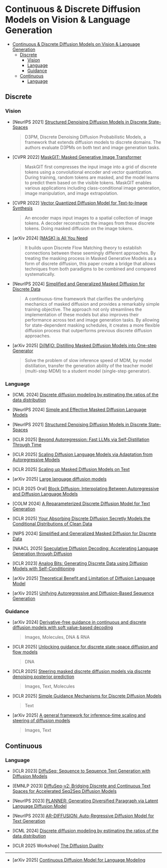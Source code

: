 # Continuous & Discrete Diffusion Models on Vision & Language Generation  

- [Continuous \& Discrete Diffusion Models on Vision \& Language Generation](#continuous--discrete-diffusion-models-on-vision--language-generation)
  - [Discrete](#discrete)
    - [Vision](#vision)
    - [Language](#language)
    - [Guidance](#guidance)
  - [Continuous](#continuous)
    - [Language](#language-1)

## Discrete

### Vision

- [NeurIPS 2021] [Structured Denoising Diffusion Models in Discrete State-Spaces](https://arxiv.org/pdf/2107.03006) 
  > D3PM, Discrete Denoising Diffusion Probabilistic Models, a framework that extends diffusion models to discrete domains. The authors evaluate D3PMs on both text and image generation tasks.

- [CVPR 2022] [MaskGIT: Masked Generative Image Transformer](https://arxiv.org/pdf/2202.04200)
  > MaskGIT first compresses the input image into a grid of discrete tokens using a convolutional encoder and vector quantization. During training, random tokens are masked, and the model learns to predict them based on the visible tokens. MaskGIT enables various applications including class-conditional image generation, image manipulation, and image extrapolation.

- [CVPR 2022] [Vector Quantized Diffusion Model for Text-to-Image Synthesis](https://arxiv.org/pdf/2111.14822)
  > An encoder maps input images to a spatial collection of image tokens. A decoder reconstructs the images from these discrete tokens. Doing masked diffusion on the image tokens.

- [arXiv 2024] [[MASK] is All You Need](https://arxiv.org/pdf/2412.06787)
  > It builds upon Discrete Flow Matching theory to establish connections between these seemingly different approaches. By treating the masking process in Masked Generative Models as a form of discrete diffusion, this paper create a bridge that allows techniques from both paradigms to be combined and compared systematically.

- [NeurIPS 2024] [Simplified and Generalized Masked Diffusion for Discrete Data](https://arxiv.org/pdf/2406.04329)
  > A continuous-time framework that clarifies the underlying mechanics of masked diffusion and provides a remarkably simple training objective. The approach not only streamlines the implementation of these models but also improves their performance across text and image generation tasks. By allowing for state-dependent masking schedules, it creates a more flexible diffusion process that outperforms previous discrete diffusion approaches.

- [arXiv 2025] [Di[M]O: Distilling Masked Diffusion Models into One-step Generator](https://arxiv.org/pdf/2503.15457)
  > Solve the problem of slow inference speed of MDM, by model distillation, transfer the generation ability of the teacher model (multi-step MDM) to a student model (single-step generator).

### Language

- [ICML 2024] [Discrete diffusion modeling by estimating the ratios of the data distribution](https://arxiv.org/pdf/2310.16834)

- [NeurIPS 2024] [Simple and Effective Masked Diffusion Language Models](https://arxiv.org/pdf/2406.07524)

- [NeurIPS 2021] [Structured Denoising Diffusion Models in Discrete State-Spaces](https://arxiv.org/pdf/2107.03006) 

- [ICLR 2025] [Beyond Autoregression: Fast LLMs via Self-Distillation Through Time](https://arxiv.org/pdf/2410.21035)

- [ICLR 2025] [Scaling Diffusion Language Models via Adaptation from Autoregressive Models](https://arxiv.org/pdf/2410.17891) 

- [ICLR 2025] [Scaling up Masked Diffusion Models on Text](https://arxiv.org/pdf/2410.18514)

- [arXiv 2025] [Large language diffusion models](https://arxiv.org/pdf/2502.09992)

- [ICLR 2025 Oral] [Block Diffusion: Interpolating Between Autoregressive and Diffusion Language Models](https://arxiv.org/pdf/2503.09573)

- [COLM 2024] [A Reparameterized Discrete Diffusion Model for Text Generation](https://arxiv.org/pdf/2302.05737)

- [ICLR 2025] [Your Absorbing Discrete Diffusion Secretly Models the Conditional Distributions of Clean Data](https://arxiv.org/pdf/2406.03736)

- [NIPS 2024] [Simplified and Generalized Masked Diffusion for Discrete Data](https://arxiv.org/pdf/2406.04329)

- [NAACL 2025] [Speculative Diffusion Decoding: Accelerating Language Generation through Diffusion](https://arxiv.org/pdf/2408.05636)

- [ICLR 2023] [Analog Bits: Generating Discrete Data using Diffusion Models with Self-Conditioning](https://arxiv.org/pdf/2208.04202)

- [arXiv 2025] [Theoretical Benefit and Limitation of Diffusion Language Model](https://arxiv.org/pdf/2502.09622)

- [arXiv 2025] [Unifying Autoregressive and Diffusion-Based Sequence Generation](https://arxiv.org/pdf/2504.06416)

### Guidance

- [arXiv 2024] [Derivative-free guidance in continuous and discrete diffusion models with soft value-based decoding](https://arxiv.org/pdf/2408.08252)
  > Images, Molecules, DNA & RNA

- [ICLR 2025] [Unlocking guidance for discrete state-space diffusion and flow models](https://arxiv.org/pdf/2406.01572)
  > DNA

- [ICLR 2025] [Steering masked discrete diffusion models via discrete denoising posterior prediction](https://arxiv.org/pdf/2410.08134)
  > Images, Text, Molecules

- [ICLR 2025] [Simple Guidance Mechanisms for Discrete Diffusion Models](https://arxiv.org/pdf/2412.10193)
  > Text

- [arXiv 2025] [A general framework for inference-time scaling and steering of diffusion models](https://arxiv.org/abs/2501.06848)
  > Images, Text



## Continuous

### Language

- [ICLR 2023] [DiffuSeq: Sequence to Sequence Text Generation with Diffusion Models](https://arxiv.org/pdf/2210.08933)

- [EMNLP 2023] [DiffuSeq-v2: Bridging Discrete and Continuous Text Spaces for Accelerated Seq2Seq Diffusion Models](https://arxiv.org/pdf/2310.05793)

- [NeurIPS 2023] [PLANNER: Generating Diversified Paragraph via Latent Language Diffusion Model](https://arxiv.org/pdf/2306.02531)

- [NeurIPS 2023] [AR-DIFFUSION: Auto-Regressive Diffusion Model for Text Generation](https://arxiv.org/pdf/2305.09515)

- [ICML 2024] [Discrete diffusion modeling by estimating the ratios of the data distribution](https://arxiv.org/pdf/2310.16834)

- [ICLR 2025 Workshop] [The Diffusion Duality](https://openreview.net/pdf?id=CB0Ub2yXjC)
****
- [arXiv 2025] [Continuous Diffusion Model for Language Modeling](https://arxiv.org/pdf/2502.11564)
